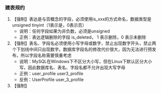 ### 建表规约

1. 【强制】表达是与否概念的字段，必须使用is_xxx的方式命名，数据类型是unsigned tinyint（1表示是，0表示否）
    - 说明：任何字段如果为非负数，必须是unsigned
    - 正例：表达逻辑删除的字段 is_deleted， 1 表示删除，0 表示未删除
2. 【强制】表名、字段名必须使用小写字母或数字，禁止出现数字开头，禁止两个下划线中间只出现数字。数据库字段名的修改代价很大，因为无法进行预发布，所以字段名称需要慎重考虑
    - 说明：MySQL在Windows下不区分大小写，但在Linux下默认区分大小写，因此数据库名、表名、字段名都不允许出现大写字母
    - 正例：user_profile user3_profile
    - 反例：UserProfile user_3_profile
3. 【强制】
